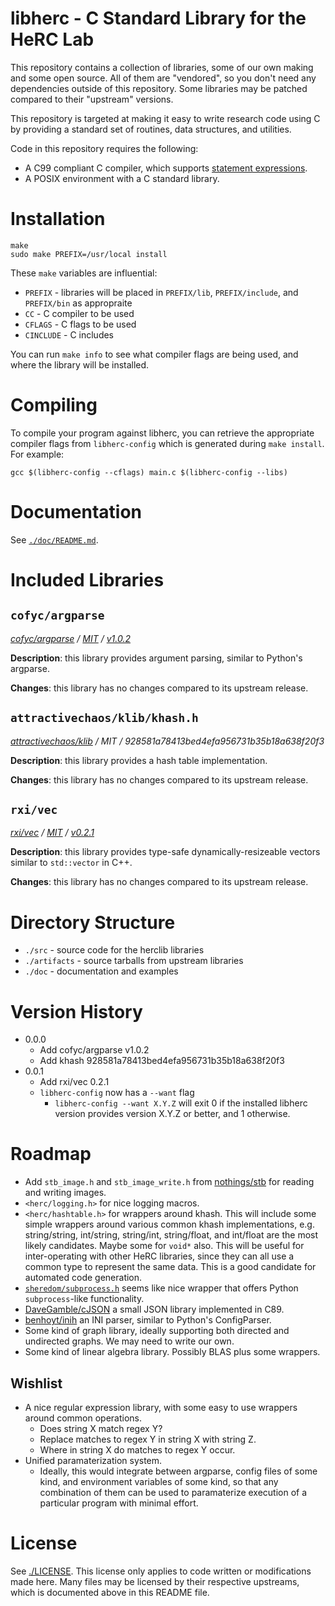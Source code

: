 # libherc - C Standard Library for the HeRC Lab

This repository contains a collection of libraries, some of our own making and
some open source. All of them are "vendored", so you don't need any
dependencies outside of this repository. Some libraries may be patched compared
to their "upstream" versions.

This repository is targeted at making it easy to write research code using C by
providing a standard set of routines, data structures, and utilities.

Code in this repository requires the following:

* A C99 compliant C compiler, which supports [statement
  expressions](https://gcc.gnu.org/onlinedocs/gcc/Statement-Exprs.html).
* A POSIX environment with a C standard library.

# Installation

```
make
sudo make PREFIX=/usr/local install
```

These `make` variables are influential:
* `PREFIX` - libraries will be placed in `PREFIX/lib`, `PREFIX/include`, and
  `PREFIX/bin` as appropraite
* `CC` - C compiler to be used
* `CFLAGS` - C flags to be used
* `CINCLUDE` - C includes

You can run `make info` to see what compiler flags are being used, and where
the library will be installed.

# Compiling

To compile your program against libherc, you can retrieve the appropriate
compiler flags from `libherc-config` which is generated during `make install`.
For example:

```
gcc $(libherc-config --cflags) main.c $(libherc-config --libs)
```

# Documentation

See [`./doc/README.md`](./doc/README.md).

# Included Libraries

## `cofyc/argparse`

*[cofyc/argparse](https://github.com/cofyc/argparse) / [MIT](https://github.com/cofyc/argparse/blob/master/LICENSE) / [v1.0.2](https://github.com/cofyc/argparse/releases/tag/v1.0.2)*

**Description**: this library provides argument parsing, similar to Python's
argparse.

**Changes**: this library has no changes compared to its upstream release.

## `attractivechaos/klib/khash.h`

*[attractivechaos/klib](https://github.com/attractivechaos/klib/) / MIT / 928581a78413bed4efa956731b35b18a638f20f3*

**Description**: this library provides a hash table implementation.

**Changes**: this library has no changes compared to its upstream release.

## `rxi/vec`

*[rxi/vec](https://github.com/rxi/vec) / [MIT](https://github.com/rxi/vec/blob/v0.2.1/LICENSE) / [v0.2.1](https://github.com/rxi/vec/releases/tag/v0.2.1)*

**Description**: this library provides type-safe dynamically-resizeable vectors
similar to `std::vector` in C++.

**Changes**: this library has no changes compared to its upstream release.


# Directory Structure

* `./src` - source code for the herclib libraries
* `./artifacts` - source tarballs from upstream libraries
* `./doc` - documentation and examples

# Version History

* 0.0.0
  * Add cofyc/argparse v1.0.2
  * Add khash 928581a78413bed4efa956731b35b18a638f20f3
* 0.0.1
  * Add rxi/vec 0.2.1
  * `libherc-config` now has a `--want` flag
    * `libherc-config --want X.Y.Z` will exit 0 if the installed libherc
      version provides version X.Y.Z or better, and 1 otherwise.

# Roadmap

* Add `stb_image.h` and `stb_image_write.h` from
  [nothings/stb](https://github.com/nothings/stb) for reading and writing
  images.
* `<herc/logging.h>` for nice logging macros.
* `<herc/hashtable.h>` for wrappers around khash. This will include some simple
  wrappers around various common khash implementations, e.g. string/string,
  int/string, string/int, string/float, and int/float are the most likely
  candidates. Maybe some for `void*` also. This will be useful for
  inter-operating with other HeRC libraries, since they can all use a common
  type to represent the same data. This is a good candidate for automated code
  generation.
* [`sheredom/subprocess.h`](https://github.com/sheredom/subprocess.h) seems
  like nice wrapper that offers Python `subprocess`-like functionality.
* [DaveGamble/cJSON](https://github.com/DaveGamble/cJSON) a small JSON
  library implemented in C89.
* [benhoyt/inih](https://github.com/benhoyt/inih) an INI parser, similar
  to Python's ConfigParser.
* Some kind of graph library, ideally supporting both directed and undirected
  graphs. We may need to write our own.
* Some kind of linear algebra library. Possibly BLAS plus some wrappers.

## Wishlist

* A nice regular expression library, with some easy to use wrappers around
  common operations.
  * Does string X match regex Y?
  * Replace matches to regex Y in string X with string Z.
  * Where in string X do matches to regex Y occur.
* Unified paramaterization system.
  * Ideally, this would integrate between argparse, config files of some kind,
    and environment variables of some kind, so that any combination of
    them can be used to paramaterize execution of a particular program
    with minimal effort.

# License

See [./LICENSE](./LICENSE). This license only applies to code written or
modifications made here. Many files may be licensed by their respective
upstreams, which is documented above in this README file.
